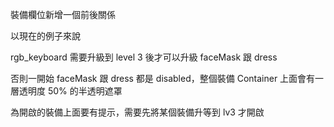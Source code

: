 裝備欄位新增一個前後關係

以現在的例子來說

rgb_keyboard 需要升級到 level 3 後才可以升級 faceMask 跟 dress

否則一開始 faceMask 跟 dress 都是 disabled，整個裝備 Container 上面會有一層透明度 50% 的半透明遮罩

為開啟的裝備上面要有提示，需要先將某個裝備升等到 lv3 才開啟